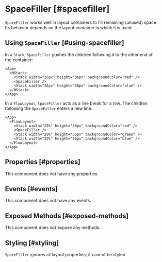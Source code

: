# SpaceFiller [#spacefiller]

`SpaceFiller` works well in layout containers to fill remaining (unused) space. Its behavior depends on the layout container in which it is used.

## Using `SpaceFiller` [#using-spacefiller]

In a `Stack`, `SpaceFiller` pushes the children following it to the other end of the container:

```xmlui-pg copy display {3} name="SpaceFiller in an HStack"
<App>
  <HStack>
    <Stack width="36px" height="36px" backgroundColor="red" />
    <SpaceFiller />
    <Stack width="36px" height="36px" backgroundColor="blue" />
  </HStack>
</App>
```

In a `FlowLayout`, `SpaceFiller` acts as a line break for a row. The children following the `SpaceFiller` enters a new line.

```xmlui-pg copy display {3} name="Example: in a FlowLayout"
<App>
  <FlowLayout>
    <Stack width="20%" height="36px" backgroundColor="red" />
    <SpaceFiller />
    <Stack width="20%" height="36px" backgroundColor="green" />
    <Stack width="20%" height="36px" backgroundColor="blue" />
  </FlowLayout>
</App>
```

## Properties [#properties]

This component does not have any properties.

## Events [#events]

This component does not have any events.

## Exposed Methods [#exposed-methods]

This component does not expose any methods.

## Styling [#styling]

`SpaceFiller` ignores all layout properties; it cannot be styled.
